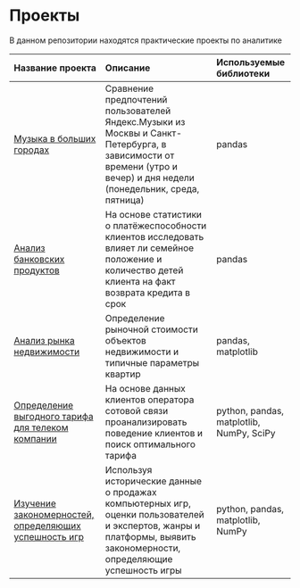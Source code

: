 # Проекты
В данном репозитории находятся практические проекты по аналитике

| Название проекта      |       Описание        | Используемые библиотеки    |
| :-------------------- | :---------------------|:---------------------------|
| [Музыка в больших городах](https://github.com/AlekseiVA/Projects/tree/main/Исследование%20данных%20сервиса%20“Яндекс.Музыка”%20—%20сравнение%20пользователей%20двух%20городов) | Сравнение предпочтений пользователей Яндекс.Музыки из Москвы и Санкт-Петербурга, в зависимости от времени (утро и вечер) и дня недели (понедельник, среда, пятница) | pandas |
|[Анализ банковских продуктов](https://github.com/AlekseiVA/Projects/tree/main/Анализ%20банковских%20данных)|На основе статистики о платёжеспособности клиентов исследовать влияет ли семейное положение и количество детей клиента на факт возврата кредита в срок|pandas|
|[Анализ рынка недвижимости](https://github.com/AlekseiVA/Projects/tree/main/Анализ%20рынка%20недвижимости)|Определение рыночной стоимости объектов недвижимости и типичные параметры квартир|pandas, matplotlib|
|[Определение выгодного тарифа для телеком компании](https://github.com/AlekseiVA/Projects/tree/main/Определение%20выгодного%20тарифа)|На основе данных клиентов оператора сотовой связи проанализировать поведение клиентов и поиск оптимального тарифа|python, pandas, matplotlib, NumPy, SciPy|
|[Изучение закономерностей, определяющих успешность игр](https://github.com/AlekseiVA/Projects/tree/main/Изучение%20закономерностей%2C%20определяющих%20успешность%20игр)|Используя исторические данные о продажах компьютерных игр, оценки пользователей и экспертов, жанры и платформы, выявить закономерности, определяющие успешность игры|python, pandas, matplotlib, NumPy|
